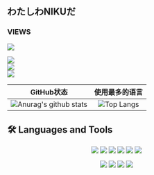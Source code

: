 ## わたしわNIKUだ
### VIEWS
![](https://count.getloli.com/get/@nikusaikou.github.readme)

<head> 
<base target="_blank">
<p target="_blank">
<a target="_blank" href="https://space.bilibili.com/784208"><img src="https://img.shields.io/badge/Bilibili-我的B站-00A1D6?style=for-the-badge&logo=Bilibili&labelColor=ffffff"/></a>
</br>
<a target="_blank" href="https://www.nikunokoya.com/"><img src="https://img.shields.io/badge/Blog-我的Blog-181717?style=for-the-badge&logo=?logo=appveyor&logoColor=181717&labelColor=ffffff"/></a>
</br>
<a target="_blank" href="https://www.youtube.com/channel/UCfQpx6C9EfkispJNY9VL9tQ"><img src="https://img.shields.io/youtube/channel/views/UCfQpx6C9EfkispJNY9VL9tQ?style=social"/></a>
</p>
</head>

|                          GitHub状态                          |                        使用最多的语言                        |
| :----------------------------------------------------------: | :----------------------------------------------------------: |
| ![Anurag's github stats](https://github-readme-stats.vercel.app/api?username=nikusaikou&show_icons=true&theme=gotham) | ![Top Langs](https://github-readme-stats.vercel.app/api/top-langs/?username=nikusaikou&&&layout=compact&theme=merko) |


## 🛠  Languages and Tools

<p align="center">
<img src="https://img.shields.io/badge/C%23-4.0-2c006c?logo=c%20Sharp&logoColor=2c006c"/>
  <img src="https://img.shields.io/badge/C/C++-11-659ad2?logo=C%2B%2B&logoColor=659ad2"/>
  <img src="https://img.shields.io/badge/Python-3.8-326c9c?logo=Python&logoColor=326c9c"/>
  <img src="https://img.shields.io/badge/JavaScript-es6-efd81d?logo=JavaScript&logoColor=efd81d"/>
  <img src="https://img.shields.io/badge/Lua-5.0-000080?logo=Lua&logoColor=000080"/>
  <img src="https://img.shields.io/badge/HLSL-shader-black"/>
</p>

<p align="center">
<img src="https://img.shields.io/badge/Unity3D-2020-black"/>
<img src="https://img.shields.io/badge/Pytorch-1.9.1-orange"/>
<img src="https://img.shields.io/badge/blender-2.9.3-orange"/>
<img src="https://img.shields.io/badge/MMD-10th-blue"/>
</p>

